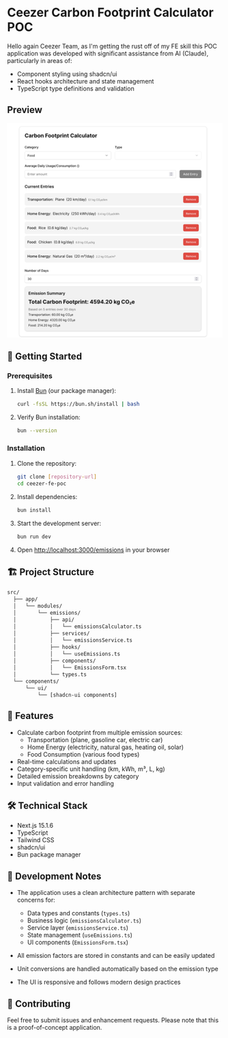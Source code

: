 # Ceezer Carbon Footprint Calculator POC

Hello again Ceezer Team, as I'm getting the rust off of my FE skill this POC application was developed with significant assistance from AI (Claude), particularly in areas of:
- Component styling using shadcn/ui
- React hooks architecture and state management
- TypeScript type definitions and validation

## Preview
![Preview of the Carbon Footprint Calculator](preview.png)


## 🚀 Getting Started

### Prerequisites

1. Install [Bun](https://bun.sh/) (our package manager):
   ```bash
   curl -fsSL https://bun.sh/install | bash
   ```

2. Verify Bun installation:
   ```bash
   bun --version
   ```

### Installation

1. Clone the repository:
   ```bash
   git clone [repository-url]
   cd ceezer-fe-poc
   ```

2. Install dependencies:
   ```bash
   bun install
   ```

3. Start the development server:
   ```bash
   bun run dev
   ```

4. Open [http://localhost:3000/emissions](http://localhost:3000/emissions) in your browser

## 🏗️ Project Structure

```
src/
  ├── app/
  │   └── modules/
  │       └── emissions/
  │           ├── api/
  │           │   └── emissionsCalculator.ts
  │           ├── services/
  │           │   └── emissionsService.ts
  │           ├── hooks/
  │           │   └── useEmissions.ts
  │           ├── components/
  │           │   └── EmissionsForm.tsx
  │           └── types.ts
  └── components/
      └── ui/
          └── [shadcn-ui components]
```

## 🧮 Features

- Calculate carbon footprint from multiple emission sources:
  - Transportation (plane, gasoline car, electric car)
  - Home Energy (electricity, natural gas, heating oil, solar)
  - Food Consumption (various food types)
- Real-time calculations and updates
- Category-specific unit handling (km, kWh, m³, L, kg)
- Detailed emission breakdowns by category
- Input validation and error handling

## 🛠️ Technical Stack

- Next.js 15.1.6
- TypeScript
- Tailwind CSS
- shadcn/ui
- Bun package manager

## 📝 Development Notes

- The application uses a clean architecture pattern with separate concerns for:
  - Data types and constants (`types.ts`)
  - Business logic (`emissionsCalculator.ts`)
  - Service layer (`emissionsService.ts`)
  - State management (`useEmissions.ts`)
  - UI components (`EmissionsForm.tsx`)

- All emission factors are stored in constants and can be easily updated
- Unit conversions are handled automatically based on the emission type
- The UI is responsive and follows modern design practices

## 🤝 Contributing

Feel free to submit issues and enhancement requests. Please note that this is a proof-of-concept application.
